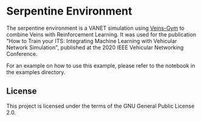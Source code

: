 Serpentine Environment
======================

The serpentine environment is a VANET simulation using [Veins-Gym](https://github.com/tkn-tub/veins-gym) to combine Veins with Reinforcement Learning.
It was used for the publication "How to Train your ITS: Integrating Machine Learning with Vehicular Network Simulation", published at the 2020 IEEE Vehicular Networking Conference. 

For an example on how to use this example, please refer to the notebook in the examples directory.

License
-------
This project is licensed under the terms of the GNU General Public License 2.0.
